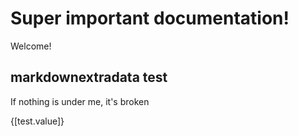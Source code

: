 # Super important documentation!

Welcome!

## markdownextradata test

If nothing is under me, it's broken

{[test.value]}
